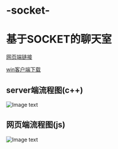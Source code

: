 # -socket-
# 基于SOCKET的聊天室
[网页端链接](http://81.68.123.231/)  

[win客户端下载](http://81.68.123.231/file/chat.rar)
## server端流程图(c++)
![Image text](https://github.com/hubu-516/ICQ-socket/blob/master/socket%E8%81%8A%E5%A4%A9%E5%AE%9E%E7%8E%B0.png)  
## 网页端流程图(js)
![Image text](https://github.com/hubu-516/ICQ-socket/blob/master/%E7%BD%91%E9%A1%B5%E7%AB%AF.drawio.png)


